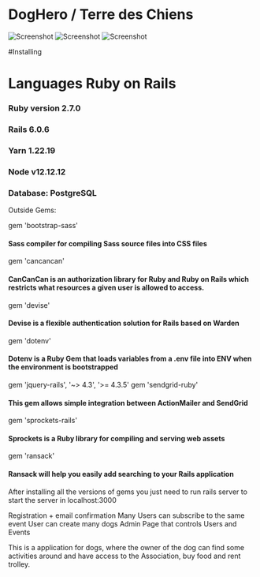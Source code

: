 <h1>DogHero / Terre des Chiens</h1>

![Screenshot](https://imgur.com/jM2V2Rm)
![Screenshot](https://imgur.com/DlBvjx6)
![Screenshot](https://imgur.com/GaloryM)



#Installing

# Languages Ruby on Rails

### Ruby version 2.7.0
### Rails 6.0.6
### Yarn 1.22.19
### Node v12.12.12

### Database: PostgreSQL

Outside Gems:

gem 'bootstrap-sass'
#### Sass compiler for compiling Sass source files into CSS files
gem 'cancancan'
#### CanCanCan is an authorization library for Ruby and Ruby on Rails which restricts what resources a given user is allowed to access.
gem 'devise'
#### Devise is a flexible authentication solution for Rails based on Warden
gem 'dotenv'
#### Dotenv is a Ruby Gem that loads variables from a .env file into ENV when the environment is bootstrapped
gem 'jquery-rails', '~> 4.3', '>= 4.3.5'
gem 'sendgrid-ruby'
#### This gem allows simple integration between ActionMailer and SendGrid
gem 'sprockets-rails'
#### Sprockets is a Ruby library for compiling and serving web assets
gem 'ransack'
#### Ransack will help you easily add searching to your Rails application


After installing all the versions of gems you just need to run rails server to start the server in localhost:3000

Registration + email confirmation
Many Users can subscribe to the same event
User can create many dogs
Admin Page that controls Users and Events


This is a application for dogs, where the owner of the dog can find some activities around and have access to the Association, buy food and rent trolley.
